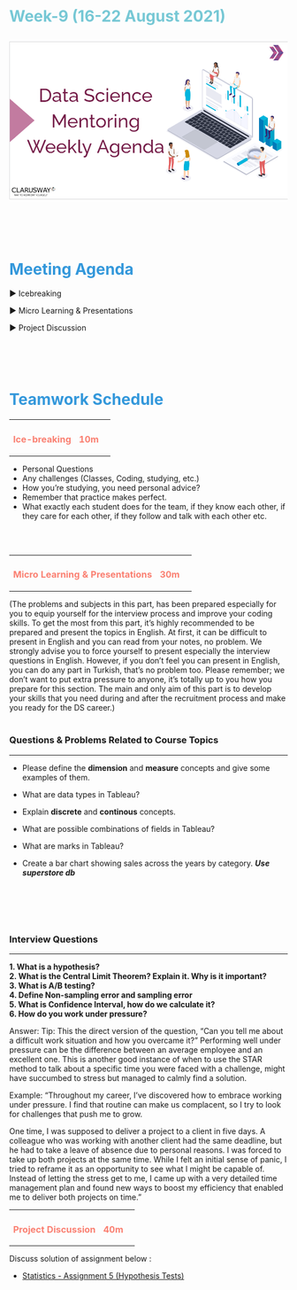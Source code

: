 <h1><strong><span style="color: #77C8D5;">Week-9 (16-22 August 2021)</strong></span>

![logo](ds_agenda_logo.png)

<br>


<h1><strong><span style="color: #3498DB;">Meeting Agenda</strong></h1></span>

<span class="c16 c30">▶ </span><span
class="c42 c82">Icebreaking</span><span class="c16 c23"> </span>

<span class="c16 c30">▶ </span><span
class="c42 c82">Micro Learning & Presentations</span><span class="c46 c42 c48"> </span>


<span class="c30">▶ </span><span class="c46 c48 c42">Project Discussion</span>

<br>
<br>
<br>

<div style="page-break-after: always;"></div>

<h1><strong><span style="color: #3498DB;">Teamwork Schedule</strong></h1></span>

<table style= "width:100%;">
                <tr>
                <td style="color: #FA8072; text-align:left "><h3><strong><p>Ice-breaking</td>
                <td style="color: #FA8072; text-align:right;"><h3><strong><p>10m</p><td>                </tr>
</table>

- Personal Questions 
- Any challenges (Classes, Coding, studying, etc.) 
- How you’re studying, you need personal advice? 
- Remember that practice makes perfect. 
- What exactly each student does for the team, if they know each other, if they care for each other, if they follow and talk with each other etc. 

<br>
<br>

<table style= "width:100%;">
                <tr>
                <td style="color: #FA8072; text-align:left "><h3><strong><p>Micro Learning & Presentations</td>
                <td style="color: #FA8072; text-align:right;"><h3><strong><p>30m</p><td>                </tr>
</table>
(The problems and subjects in this part, has been prepared especially for you to equip yourself for the interview process and improve your coding skills.
To get the most from this part, it’s highly recommended to be prepared and present the topics in English.
At first, it can be difficult to present in English and you can read from your notes, no problem.
We strongly advise you to force yourself to present especially the interview questions in English.
However, if you don’t feel you can present in English, you can do any part in Turkish, that’s no problem too.
Please remember; we don’t want to put extra pressure to anyone, it’s totally up to you how you prepare for this section.
The main and only aim of this part is to develop your skills that you need during and after the recruitment process and make you ready for the DS career.)
<br><br>

<h3><strong>Questions & Problems Related to Course Topics</strong></h4>
<hr>



- Please define the <b>dimension</b> and <b>measure</b> concepts and give some examples of them.

- What are data types in Tableau?

- Explain <b>discrete</b> and <b>continous</b> concepts.

- What are possible combinations of fields in Tableau?

- What are marks in Tableau?

- Create a bar chart showing sales across the years by category. ***Use superstore db***
<br>

<br><br>
<h3><strong>Interview Questions</strong></h4>
<hr>
<b>1. What is a hypothesis?<br>2. What is the Central Limit Theorem? Explain it. Why is it important?<br>3. What is A/B testing?<br>4. Define Non-sampling error and sampling error<br>5. What is Confidence Interval, how do we calculate it?<br>
6. How do you work under pressure?</b>

Answer:
Tip: This the direct version of the question, “Can you tell me about a difficult work situation and how you overcame it?” Performing well under pressure can be the difference between an average employee and an excellent one. This is another good instance of when to use the STAR method to talk about a specific time you were faced with a challenge, might have succumbed to stress but managed to calmly find a solution.

Example: “Throughout my career, I’ve discovered how to embrace working under pressure. I find that routine can make us complacent, so I try to look for challenges that push me to grow.

One time, I was supposed to deliver a project to a client in five days. A colleague who was working with another client had the same deadline, but he had to take a leave of absence due to personal reasons. I was forced to take up both projects at the same time. While I felt an initial sense of panic, I tried to reframe it as an opportunity to see what I might be capable of. Instead of letting the stress get to me, I came up with a very detailed time management plan and found new ways to boost my efficiency that enabled me to deliver both projects on time.”
<br>
<table style= "width:100%;">
                <tr>
                <td style="color: #FA8072; text-align:left "><h3><strong><p>Project Discussion</td>
                <td style="color: #FA8072; text-align:right;"><h3><strong><p>40m</p><td>                </tr>
                
</table>


Discuss solution of assignment below : 
- [Statistics - Assignment 5 (Hypothesis Tests)](https://lms.clarusway.com/mod/assign/view.php?id=10877) <br>


